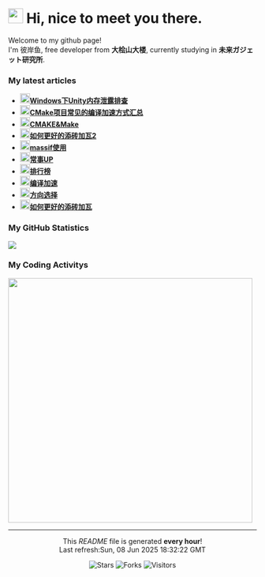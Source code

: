<h1><img src="https://emojis.slackmojis.com/emojis/images/1563480763/5999/meow_party.gif?1563480763" width="30"/> Hi, nice to meet you there.</h1>

<p>Welcome to my github page! </br> I'm 彼岸鱼, free developer from <b>大桧山大楼</b>, currently studying in <b>未来ガジェット研究所</b>. </p>

<h3>My latest articles</h3>
<ul>
    <li>
      <a href="http:&#x2F;&#x2F;blog.lsmg.xyz&#x2F;2024&#x2F;11&#x2F;%E4%B8%AA%E4%BA%BA%E8%AE%B0%E5%BD%95-Windows%E4%B8%8BUnity%E5%86%85%E5%AD%98%E6%B3%84%E9%9C%B2%E6%8E%92%E6%9F%A5&#x2F;"><b><img src="https://lsmg-img.oss-cn-beijing.aliyuncs.com/Mine/80px-Future_Gadget_Lab_logo.png" width="20" alt="new" />Windows下Unity内存泄露排查</b></a>
    </li>
    <li>
      <a href="http:&#x2F;&#x2F;blog.lsmg.xyz&#x2F;2024&#x2F;11&#x2F;%E4%BC%98%E5%8C%96-%E7%BC%96%E8%AF%91%E5%8A%A0%E9%80%9F2&#x2F;"><b><img src="https://lsmg-img.oss-cn-beijing.aliyuncs.com/Mine/80px-Future_Gadget_Lab_logo.png" width="20" alt="new" />CMake项目常见的编译加速方式汇总</b></a>
    </li>
    <li>
      <a href="http:&#x2F;&#x2F;blog.lsmg.xyz&#x2F;2024&#x2F;07&#x2F;CPP-CMAKE&#x2F;"><b><img src="https://lsmg-img.oss-cn-beijing.aliyuncs.com/Mine/80px-Future_Gadget_Lab_logo.png" width="20" alt="new" />CMAKE&amp;Make</b></a>
    </li>
    <li>
      <a href="http:&#x2F;&#x2F;blog.lsmg.xyz&#x2F;2024&#x2F;06&#x2F;%E4%B8%AA%E4%BA%BA%E8%AE%B0%E5%BD%95-UP%E7%B2%BE%E5%8D%8E%E6%95%B4%E7%90%86%E7%89%882&#x2F;"><b><img src="https://lsmg-img.oss-cn-beijing.aliyuncs.com/Mine/80px-Future_Gadget_Lab_logo.png" width="20" alt="new" />如何更好的添砖加瓦2</b></a>
    </li>
    <li>
      <a href="http:&#x2F;&#x2F;blog.lsmg.xyz&#x2F;2024&#x2F;04&#x2F;Linux-massif&#x2F;"><b><img src="https://lsmg-img.oss-cn-beijing.aliyuncs.com/Mine/80px-Future_Gadget_Lab_logo.png" width="20" alt="new" />massif使用</b></a>
    </li>
    <li>
      <a href="http:&#x2F;&#x2F;blog.lsmg.xyz&#x2F;2024&#x2F;03&#x2F;%E4%B8%AA%E4%BA%BA%E8%AE%B0%E5%BD%95-%E5%B8%B8%E4%BA%8BUP&#x2F;"><b><img src="https://lsmg-img.oss-cn-beijing.aliyuncs.com/Mine/80px-Future_Gadget_Lab_logo.png" width="20" alt="new" />常事UP</b></a>
    </li>
    <li>
      <a href="http:&#x2F;&#x2F;blog.lsmg.xyz&#x2F;2024&#x2F;01&#x2F;%E5%AD%A6%E4%B9%A0%E8%AE%B0%E5%BD%95-%E6%8E%92%E8%A1%8C%E6%A6%9C&#x2F;"><b><img src="https://lsmg-img.oss-cn-beijing.aliyuncs.com/Mine/80px-Future_Gadget_Lab_logo.png" width="20" alt="new" />排行榜</b></a>
    </li>
    <li>
      <a href="http:&#x2F;&#x2F;blog.lsmg.xyz&#x2F;2023&#x2F;12&#x2F;%E4%BC%98%E5%8C%96-%E7%BC%96%E8%AF%91%E5%8A%A0%E9%80%9F&#x2F;"><b><img src="https://lsmg-img.oss-cn-beijing.aliyuncs.com/Mine/80px-Future_Gadget_Lab_logo.png" width="20" alt="new" />编译加速</b></a>
    </li>
    <li>
      <a href="http:&#x2F;&#x2F;blog.lsmg.xyz&#x2F;2023&#x2F;12&#x2F;%E4%B8%AA%E4%BA%BA%E8%AE%B0%E5%BD%95-%E6%96%B9%E5%90%91%E9%80%89%E6%8B%A9&#x2F;"><b><img src="https://lsmg-img.oss-cn-beijing.aliyuncs.com/Mine/80px-Future_Gadget_Lab_logo.png" width="20" alt="new" />方向选择</b></a>
    </li>
    <li>
      <a href="http:&#x2F;&#x2F;blog.lsmg.xyz&#x2F;2023&#x2F;11&#x2F;%E4%B8%AA%E4%BA%BA%E8%AE%B0%E5%BD%95-UP%E7%B2%BE%E5%8D%8E%E6%95%B4%E7%90%86%E7%89%88&#x2F;"><b><img src="https://lsmg-img.oss-cn-beijing.aliyuncs.com/Mine/80px-Future_Gadget_Lab_logo.png" width="20" alt="new" />如何更好的添砖加瓦</b></a>
    </li>
</ul>

<h3>My GitHub Statistics</h3>
<div>
  <a width="495" href="https://github.com/HiganFish">
      <img src="https://github-readme-stats.vercel.app/api?username=HiganFish&show_icons=true&count_private=true"/>
  </a>
</div>

<h3>My Coding Activitys</h3>
<div>
  <img width="495" src="https://wakatime.com/share/@971f1ecf-219c-4e11-9769-4acb9679f6a6/69032413-02a3-4ca6-ac82-b50f68fcecf1.png" />
</div>


------------
<p align="center">This <i>README</i> file is generated <b>every hour</b>!<br />Last refresh:Sun, 08 Jun 2025 18:32:22 GMT</p>
<p align="center">
  <img alt="Stars" src="https://img.shields.io/github/stars/HiganFish/LiveBroadcast?style=flat-square&labelColor=343b41"/>
  <img alt="Forks" src="https://img.shields.io/github/forks/HiganFish/LiveBroadcast?style=flat-square&labelColor=343b41"/>
  <img alt="Visitors" src="https://visitor-badge.glitch.me/badge?page_id=LiveBroadcast"/>
</p>